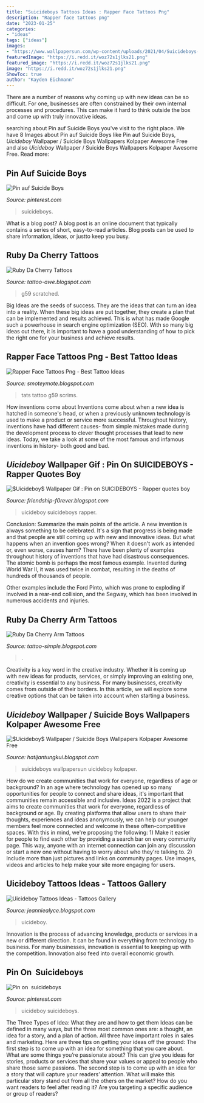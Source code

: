 ```yaml
---
title: "Suicideboys Tattoos Ideas : Rapper Face Tattoos Png"
description: "Rapper face tattoos png"
date: "2023-01-25"
categories:
- "ideas"
tags: ["ideas"]
images:
- "https://www.wallpapersun.com/wp-content/uploads/2021/04/Suicideboys-Wallpaper-11-715x1008.jpg"
featuredImage: "https://i.redd.it/woz72s1jlks21.png"
featured_image: "https://i.redd.it/woz72s1jlks21.png"
image: "https://i.redd.it/woz72s1jlks21.png"
ShowToc: true
author: "Kayden Eichmann"
---
```



There are a number of reasons why coming up with new ideas can be so difficult. For one, businesses are often constrained by their own internal processes and procedures. This can make it hard to think outside the box and come up with truly innovative ideas.

	

		
searching about Pin auf Suicide Boys you've visit to the right place. We have 8 Images about Pin auf Suicide Boys like Pin auf Suicide Boys, $Uicideboy$ Wallpaper / Suicide Boys Wallpapers Kolpaper Awesome Free and also $Uicideboy$ Wallpaper / Suicide Boys Wallpapers Kolpaper Awesome Free. Read more:
		
    
## Pin Auf Suicide Boys

<img loading=lazy src="https://i.pinimg.com/originals/23/c5/c1/23c5c1b903ce8b14fa067c44a3c0f889.jpg" onerror="this.onerror=null;this.src='https://tse2.mm.bing.net/th?id=OIP.8gOFMTLXD3CdQxPH9b3btQHaJ8&amp;pid=15.1';" alt="Pin auf Suicide Boys">

_Source: pinterest.com_

>suicideboys. 

	

What is a blog post?
A blog post is an online document that typically contains a series of short, easy-to-read articles. Blog posts can be used to share information, ideas, or justto keep you busy.

    
## Ruby Da Cherry Tattoos

<img loading=lazy src="https://i.redd.it/7k3gm2440ka21.jpg" onerror="this.onerror=null;this.src='https://tse1.mm.bing.net/th?id=OIP.luQIx-kwRhovBhUd7-8PsAHaJ4&amp;pid=15.1';" alt="Ruby Da Cherry Tattoos">

_Source: tattoo-awe.blogspot.com_

>g59 scratched. 

	

Big Ideas are the seeds of success. They are the ideas that can turn an idea into a reality. When these big ideas are put together, they create a plan that can be implemented and results achieved. This is what has made Google such a powerhouse in search engine optimization (SEO). With so many big ideas out there, it is important to have a good understanding of how to pick the right one for your business and achieve results.

    
## Rapper Face Tattoos Png - Best Tattoo Ideas

<img loading=lazy src="https://i.redd.it/woz72s1jlks21.png" onerror="this.onerror=null;this.src='https://tse1.mm.bing.net/th?id=OIP.18oZd-2GvhWZzhC6y7u1DQHaO0&amp;pid=15.1';" alt="Rapper Face Tattoos Png - Best Tattoo Ideas">

_Source: smoteymote.blogspot.com_

>tats tattoo g59 scrims. 

	

How inventions come about
Inventions come about when a new idea is hatched in someone's head, or when a previously unknown technology is used to make a product or service more successful. Throughout history, inventions have had different causes- from simple mistakes made during the development process to clever thought processes that lead to new ideas. Today, we take a look at some of the most famous and infamous inventions in history- both good and bad.

    
## $Uicideboy$ Wallpaper Gif : Pin On SUICIDEBOYS - Rapper Quotes Boy

<img loading=lazy src="https://i.pinimg.com/originals/19/c6/cc/19c6cc9d7a004d595b26b368e522cad8.gif" onerror="this.onerror=null;this.src='https://tse4.mm.bing.net/th?id=OIP.roBP2teS-mPz2UGTDAaGzwHaEB&amp;pid=15.1';" alt="$Uicideboy$ Wallpaper Gif : Pin on SUICIDEBOYS - Rapper quotes boy">

_Source: friendship-f0rever.blogspot.com_

>uicideboy suicideboys rapper. 

	

Conclusion: Summarize the main points of the article.
A new invention is always something to be celebrated. It's a sign that progress is being made and that people are still coming up with new and innovative ideas. But what happens when an invention goes wrong? When it doesn't work as intended or, even worse, causes harm?
There have been plenty of examples throughout history of inventions that have had disastrous consequences. The atomic bomb is perhaps the most famous example. Invented during World War II, it was used twice in combat, resulting in the deaths of hundreds of thousands of people.

Other examples include the Ford Pinto, which was prone to exploding if involved in a rear-end collision, and the Segway, which has been involved in numerous accidents and injuries.

    
## Ruby Da Cherry Arm Tattoos

<img loading=lazy src="https://i.pinimg.com/236x/af/96/81/af96811eac659d3aa04dc32356f063a9.jpg" onerror="this.onerror=null;this.src='https://tse3.mm.bing.net/th?id=OIP.W4-6KqWtpiG4mV2BbKXrnAAAAA&amp;pid=15.1';" alt="Ruby Da Cherry Arm Tattoos">

_Source: tattoo-simple.blogspot.com_

>. 

	

Creativity is a key word in the creative industry. Whether it is coming up with new ideas for products, services, or simply improving an existing one, creativity is essential to any business. For many businesses, creativity comes from outside of their borders. In this article, we will explore some creative options that can be taken into account when starting a business.

    
## $Uicideboy$ Wallpaper / Suicide Boys Wallpapers Kolpaper Awesome Free

<img loading=lazy src="https://www.wallpapersun.com/wp-content/uploads/2021/04/Suicideboys-Wallpaper-11-715x1008.jpg" onerror="this.onerror=null;this.src='https://tse1.mm.bing.net/th?id=OIP.ZF5CAReaWt5KV-64HjNgRgHaKc&amp;pid=15.1';" alt="$Uicideboy$ Wallpaper / Suicide Boys Wallpapers Kolpaper Awesome Free">

_Source: hatijantungkui.blogspot.com_

>suicideboys wallpapersun uicideboy kolpaper. 

	

How do we create communities that work for everyone, regardless of age or background?
In an age where technology has opened up so many opportunities for people to connect and share ideas, it's important that communities remain accessible and inclusive. Ideas 2022 is a project that aims to create communities that work for everyone, regardless of background or age. By creating platforms that allow users to share their thoughts, experiences and ideas anonymously, we can help our younger members feel more connected and welcome in these often-competitive spaces. With this in mind, we're proposing the following: 1) Make it easier for people to find each other by providing a search bar on every community page. This way, anyone with an internet connection can join any discussion or start a new one without having to worry about who they're talking to. 2) Include more than just pictures and links on community pages. Use images, videos and articles to help make your site more engaging for users.

    
## Uicideboy Tattoos Ideas - Tattoos Gallery

<img loading=lazy src="https://i.pinimg.com/originals/ef/4a/95/ef4a95eb208b4dd2ed34c096259d1e89.png" onerror="this.onerror=null;this.src='https://tse2.mm.bing.net/th?id=OIP.Ro6eNdSN1R7vbwdV-c9_EQHaNL&amp;pid=15.1';" alt="Uicideboy Tattoos Ideas - Tattoos Gallery">

_Source: jeanniealyce.blogspot.com_

>uicideboy. 

	

Innovation is the process of advancing knowledge, products or services in a new or different direction. It can be found in everything from technology to business. For many businesses, innovation is essential to keeping up with the competition. Innovation also feed into overall economic growth.

    
## Pin On ︎ Suicideboys

<img loading=lazy src="https://i.pinimg.com/474x/3a/b6/5c/3ab65c5d813750a69f4dd618f02c9246.jpg" onerror="this.onerror=null;this.src='https://tse1.mm.bing.net/th?id=OIP.yzVavRxOyDSJcnrGF0J2vwAAAA&amp;pid=15.1';" alt="Pin on ︎ suicideboys">

_Source: pinterest.com_

>uicideboy suicideboys. 

	

The Three Types of Idea: What they are and how to get them
Ideas can be defined in many ways, but the three most common ones are: a thought, an idea for a story, and a plan of action. All three have important roles in sales and marketing. Here are three tips on getting your ideas off the ground: 
The first step is to come up with an idea for something that you care about. What are some things you’re passionate about? This can give you ideas for stories, products or services that share your values or appeal to people who share those same passions. 
The second step is to come up with an idea for a story that will capture your readers’ attention. What will make this particular story stand out from all the others on the market? How do you want readers to feel after reading it? Are you targeting a specific audience or group of readers?

